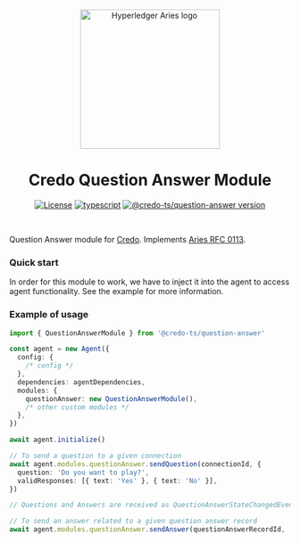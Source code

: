 <p align="center">
  <br />
  <img
    alt="Hyperledger Aries logo"
    src="https://raw.githubusercontent.com/openwallet-foundation/credo-ts/aa31131825e3331dc93694bc58414d955dcb1129/images/aries-logo.png"
    height="250px"
  />
</p>
<h1 align="center"><b>Credo Question Answer Module</b></h1>
<p align="center">
  <a
    href="https://raw.githubusercontent.com/openwallet-foundation/credo-ts/main/LICENSE"
    ><img
      alt="License"
      src="https://img.shields.io/badge/License-Apache%202.0-blue.svg"
  /></a>
  <a href="https://www.typescriptlang.org/"
    ><img
      alt="typescript"
      src="https://img.shields.io/badge/%3C%2F%3E-TypeScript-%230074c1.svg"
  /></a>
    <a href="https://www.npmjs.com/package/@credo-ts/question-answer"
    ><img
      alt="@credo-ts/question-answer version"
      src="https://img.shields.io/npm/v/@credo-ts/question-answer"
  /></a>

</p>
<br />

Question Answer module for [Credo](https://github.com/openwallet-foundation/credo-ts.git). Implements [Aries RFC 0113](https://github.com/hyperledger/aries-rfcs/blob/1795d5c2d36f664f88f5e8045042ace8e573808c/features/0113-question-answer/README.md).

### Quick start

In order for this module to work, we have to inject it into the agent to access agent functionality. See the example for more information.

### Example of usage

```ts
import { QuestionAnswerModule } from '@credo-ts/question-answer'

const agent = new Agent({
  config: {
    /* config */
  },
  dependencies: agentDependencies,
  modules: {
    questionAnswer: new QuestionAnswerModule(),
    /* other custom modules */
  },
})

await agent.initialize()

// To send a question to a given connection
await agent.modules.questionAnswer.sendQuestion(connectionId, {
  question: 'Do you want to play?',
  validResponses: [{ text: 'Yes' }, { text: 'No' }],
})

// Questions and Answers are received as QuestionAnswerStateChangedEvent

// To send an answer related to a given question answer record
await agent.modules.questionAnswer.sendAnswer(questionAnswerRecordId, 'Yes')
```
